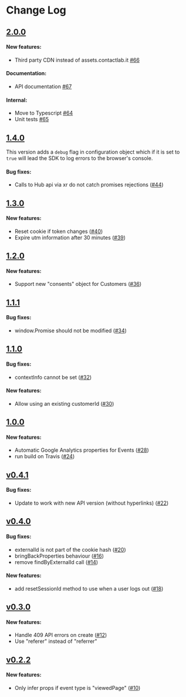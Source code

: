# Change Log

## [2.0.0](https://github.com/contactlab/contacthub-sdk-browser/releases/tag/v2.0.0)

#### New features:

- Third party CDN instead of assets.contactlab.it [#66](https://github.com/contactlab/contacthub-sdk-browser/issues/66)

#### Documentation:

- API documentation [#67](https://github.com/contactlab/contacthub-sdk-browser/issues/67)

#### Internal:

- Move to Typescript [#64](https://github.com/contactlab/contacthub-sdk-browser/issues/64)
- Unit tests [#65](https://github.com/contactlab/contacthub-sdk-browser/issues/65)

## [1.4.0](https://github.com/contactlab/contacthub-sdk-browser/releases/tag/v1.4.0)

This version adds a `debug` flag in configuration object which if it is set to `true` will lead the SDK to log errors to the browser's console.

#### Bug fixes:

- Calls to Hub api via xr do not catch promises rejections ([#44](https://github.com/contactlab/contacthub-sdk-browser/issues/44))

## [1.3.0](https://github.com/contactlab/contacthub-sdk-browser/releases/tag/v1.3.0)

#### New features:

- Reset cookie if token changes ([#40](https://github.com/contactlab/contacthub-sdk-browser/issues/40))
- Expire utm information after 30 minutes ([#39](https://github.com/contactlab/contacthub-sdk-browser/issues/39))

## [1.2.0](https://github.com/contactlab/contacthub-sdk-browser/releases/tag/v1.2.0)

#### New features:

- Support new "consents" object for Customers ([#36](https://github.com/contactlab/contacthub-sdk-browser/issues/36))

## [1.1.1](https://github.com/contactlab/contacthub-sdk-browser/releases/tag/v1.1.1)

#### Bug fixes:

- window.Promise should not be modified ([#34](https://github.com/contactlab/contacthub-sdk-browser/issues/34))

## [1.1.0](https://github.com/contactlab/contacthub-sdk-browser/releases/tag/v1.1.0)

#### Bug fixes:

- contextInfo cannot be set ([#32](https://github.com/contactlab/contacthub-sdk-browser/issues/32))

#### New features:

- Allow using an existing customerId ([#30](https://github.com/contactlab/contacthub-sdk-browser/issues/30))

## [1.0.0](https://github.com/contactlab/contacthub-sdk-browser/releases/tag/v1.0.0)

#### New features:

- Automatic Google Analytics properties for Events ([#28](https://github.com/contactlab/contacthub-sdk-browser/issues/28))
- run build on Travis ([#24](https://github.com/contactlab/contacthub-sdk-browser/issues/24))

## [v0.4.1](https://github.com/contactlab/contacthub-sdk-browser/releases/tag/v0.4.1)

#### Bug fixes:

- Update to work with new API version (without hyperlinks) ([#22](https://github.com/contactlab/contacthub-sdk-browser/issues/22))

## [v0.4.0](https://github.com/contactlab/contacthub-sdk-browser/releases/tag/v0.4.0)

#### Bug fixes:

- externalId is not part of the cookie hash ([#20](https://github.com/contactlab/contacthub-sdk-browser/issues/20))
- bringBackProperties behaviour ([#16](https://github.com/contactlab/contacthub-sdk-browser/issues/16))
- remove findByExternalId call ([#14](https://github.com/contactlab/contacthub-sdk-browser/issues/14))

#### New features:

- add resetSessionId method to use when a user logs out ([#18](https://github.com/contactlab/contacthub-sdk-browser/issues/18))

## [v0.3.0](https://github.com/contactlab/contacthub-sdk-browser/releases/tag/v0.3.0)

#### New features:

- Handle 409 API errors on create ([#12](https://github.com/contactlab/contacthub-sdk-browser/issues/12))
- Use "referer" instead of "referrer"

## [v0.2.2](https://github.com/contactlab/contacthub-sdk-browser/releases/tag/v0.2.2)

#### New features:

- Only infer props if event type is "viewedPage" ([#10](https://github.com/contactlab/contacthub-sdk-browser/pull/10))
